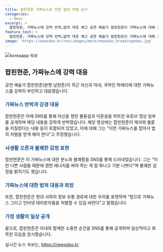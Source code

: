 ```yaml
---
title: 팝핀현준 가짜뉴스로 인한 법의 처벌 요구
categories:
  - News
excerpt: >
  팝핀현준, 가짜뉴스에 강력 반박…법적 대응 예고 공연 예술가 팝핀현준이 가짜뉴스에 대해 강력한 반박을 펼치고 있다. 그는 자신의 불륜설과 이혼설을 내포한 유튜브 영상을 공개하고, 해당 내용을 부인하며 법적 처벌을 요구했다. 더불어, 현숙 누나의 말을 인용하여 가짜뉴스와 인터넷 테러분자들에 대한 법적 처벌을 강조했다. 또한, 아내와 함께한 화목한 모습을 공개하며 불쾌감을 드러내고 있다. 팝핀현준의 강력한 대응이 이목을 끌고 있다.
feature_text: >
  팝핀현준, 가짜뉴스에 강력 반박…법적 대응 예고 공연 예술가 팝핀현준이 가짜뉴스에 대해 강력한 반박을 펼치고 있다. 그는 자신의 불륜설과 이혼설을 내포한 유튜브 영상을 공개하고, 해당 내용을 부인하며 법적 처벌을 요구했다. 더불어, 현숙 누나의 말을 인용하여 가짜뉴스와 인터넷 테러분자들에 대한 법적 처벌을 강조했다. 또한, 아내와 함께한 화목한 모습을 공개하며 불쾌감을 드러내고 있다. 팝핀현준의 강력한 대응이 이목을 끌고 있다.
image: 'https://newsdao.kr/res/images/meta/newsdao_breakingnews.jpg'
---
```


<p><img src="https://newsdao.kr/res/images/meta/newsdao_breakingnews.jpg" alt="koreaapp 속보" /></p>

<h2 data-ke-size="size26">팝핀현준, 가짜뉴스에 강력 대응</h2>

<p data-ke-size="size16">공연 예술가 팝핀현준(본명 남현준)이 최근 자신과 아내, 국악인 박애리에 대한 가짜뉴스를 강력히 부인하고 대응했습니다.</p>

<h3><b><span style="color: #1a5490;">가짜뉴스 반박과 강경 대응</span></b></h3>

<p data-ke-size="size16">팝핀현준은 어제 SNS를 통해 자신을 향한 불륜설과 이혼설을 퍼뜨린 유튜브 영상 일부를 공개하며 해당 내용을 강하게 반박했습니다. 해당 영상에는 팝핀현준이 제자와 불륜을 저질렀다는 내용 등이 포함되어 있었고, 이에 대해 그는 "이런 가짜뉴스를 잡아서 법의 처벌을 받게 해야 한다"고 주장했습니다.</p>

<h3><b><span style="color: #1a5490;">사생활 오픈과 불쾌한 감정 표현</span></b></h3>

<p data-ke-size="size16">팝핀현준은 이 가짜뉴스에 대한 분노와 불쾌함을 SNS를 통해 드러내었습니다. 그는 "이런 나쁜 사람들 때문에 괜한 에너지를 써야 하는 게 참 화나고 기분 나쁘다"며 불쾌한 감정을 밝히기도 했습니다.</p>

<h3><b><span style="color: #1a5490;">가짜뉴스에 대한 법적 대응과 희망</span></b></h3>

<p data-ke-size="size16">또한, 팝핀현준은 현대 사회의 정보 유통 경로에 대한 우려를 표명하며 "법으로 가짜뉴스 그리고 인터넷 테러분자들을 처벌할 수 있길 바란다"고 말했습니다.</p>

<h3><b><span style="color: #1a5490;">가정 생활의 일상 공개</span></b></h3>

<p data-ke-size="size16">끝으로, 팝핀현준은 아내와 함께한 소중한 순간을 SNS를 통해 공개하며 일상적이고 화목한 모습을 암시했습니다.</p>
실시간 뉴스 속보는, <a href="https://newsdao.kr" rel="dofollow">https://newsdao.kr</a>


